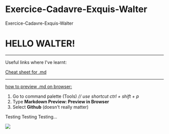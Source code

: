 # Exercice-Cadavre-Exquis-Walter
Exercice-Cadavre-Exquis-Walter

<h1>HELLO WALTER!</h1>

<hr>
Useful links where I've learnt:

<a href="https://github.com/adam-p/markdown-here/wiki/Markdown-Cheatsheet">Cheat sheet for .md</a>
<hr>
<a href="https://www.youtube.com/watch?time_continue=110&v=f2LH4N4Z0bU">how to preview .md on browser:</a>
<ol>
	<li>
		Go to command palette (Tools) <em>// use shortcut ctrl + shift + p</em>
	</li>
	<li>
		Type <strong>Markdown Preview: Preview in Browser</strong>
	</li>
	<li>
		Select <strong>Github</strong> (doesn't really matter)
	</li>
</ol>
Testing 
Testing 
Testing...

![](http://i.imgur.com/OUkLi.gif)